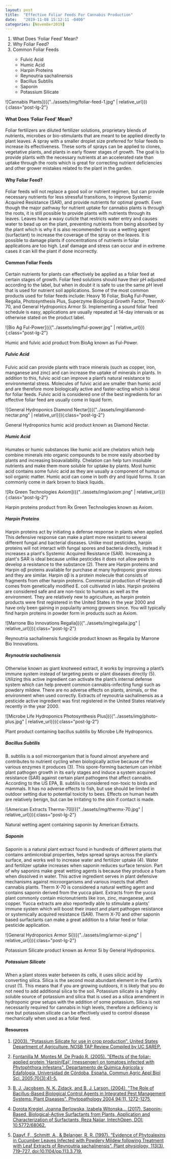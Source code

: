 ```yaml
---
layout: post
title:  "Effective Foliar Feeds For Cannabis Production"
date:   "2019-11-08 15:12:11 -0400"
categories: [November2019]
---
```



<ol>
<li>What Does ‘Foliar Feed’ Mean?</li>
<li>Why Foliar Feed?</li>
<li>Common Foliar Feeds </li>
    <ul>
        <li>Fulvic Acid</li>
        <li>Humic Acid</li>
        <li>Harpin Proteins</li>
        <li>Reynoutria sachalinensis</li>
        <li>Bacillus Subtilis</li>
        <li>Saponin</li>
        <li>Potassium Silicate</li>
    </ul>

</ol>




![Cannabis Plants]({{"../assets/img/foliar-feed-1.jpg" | relative_url}}){:class="post-lg-2"}

#### What Does ‘Foliar Feed’ Mean?
Foliar fertilizers are diluted fertilizer solutions, proprietary blends of nutrients, microbes or bio-stimulants that are meant to be applied directly to plant leaves. A spray with a smaller droplet size preferred for foliar feeds to increase its effectiveness. These sorts of sprays can be applied to clones, vegetative plants, and plants in early flower stages of growth. The goal is to provide plants with the necessary nutrients at an accelerated rate than uptake through the roots which is great for correcting nutrient deficiencies and other grower mistakes related to the plant in the garden. 

#### Why Foliar Feed?
Foliar feeds will not replace a good soil or nutrient regimen, but can provide necessary nutrients for less stressful transitions, to improve Systemic Acquired Resistance (SAR), and provide nutrients for optimal growth. Even though the major pathway for nutrient uptake for cannabis plants is through the roots, it is still possible to provide plants with nutrients through its leaves. Leaves have a waxy cuticle that restricts water entry and causes water to bead up on the plant, preventing nutrients from being absorbed by the plant which is why it is also recommended to use a wetting agent (surfactant) to increase the coverage of the spray on the leaves. It is possible to damage plants if concentrations of nutrients in foliar applications are too high. Leaf damage and stress can occur and in extreme cases it can kill the plant if done incorrectly.

#### Common Foliar Feeds
Certain nutrients for plants can effectively be applied as a foliar feed at certain stages of growth. Foliar feed solutions should have their pH adjusted according to the label, but when in doubt it is safe to use the same pH level that is used for nutrient soil applications. Some of the most common products used for foliar feeds include: Heavy 16 Foliar, BioAg Ful-Power, Regalia, Photosynthesis Plus, Superzyme Biological Growth Factor, ThermX-70, and General Hydroponics Armor Si. Implementing a sound foliar feed schedule is easy, applications are usually repeated at 14-day intervals or as otherwise stated on the product label.
 
![Bio Ag Ful-Power]({{"../assets/img/ful-power.jpg" | relative_url}}){:class="post-lg-2"}
<div class="text-center blog-caption">
Humic and fulvic acid product from BioAg known as Ful-Power.
</div>

##### Fulvic Acid
Fulvic acid can provide plants with trace minerals (such as copper, iron, manganese and zinc)  and can increase the uptake of minerals in plants. In addition to this, fulvic acid can improve a plant’s natural resistance to environmental stress. Molecules of fulvic acid are smaller than humic acid and are therefore more biologically active and faster-acting which is ideal for foliar feeds. Fulvic acid is considered one of the best ingredients for an effective foliar feed are usually come in liquid form.

![General Hydroponics Diamond Nectar]({{"../assets/img/diamond-nectar.png" | relative_url}}){:class="post-lg-2"}
<div class="text-center blog-caption">
General Hydroponics humic acid product known as Diamond Nectar.
</div>

##### Humic Acid
Humates or humic substances like humic acid are chelators which help combine minerals into organic compounds to be more easily absorbed by plants and increasing bioavailability. Chelation can help turn insoluble nutrients and make them more soluble for uptake by plants. Most humic acid contains some fulvic acid as they are usually a component of humus or soil organic matter. Humic acid can come in both dry and liquid forms. It can commonly come in dark brown to black liquids.

![Rx Green Technologies Axiom]({{"../assets/img/axiom.png" | relative_url}}){:class="post-lg-2"} 
<div class="text-center blog-caption">
Harpin proteins product from Rx Green Technologies known as Axiom.
</div>

##### Harpin Proteins
Harpin proteins act by initiating a defense response in plants when applied. This defensive response can make a plant more resistant to several different fungal and bacterial diseases. Unlike most pesticides, harpin proteins will not interact with fungal spores and bacteria directly, instead it increases a plant's Systemic Acquired Resistance (SAR). Increasing a plant's SAR is ideal because unlike pesticides it does not allow pests to develop a resistance to the substance (2). There are Harpin proteins and Harpin αβ proteins available for purchase at many hydroponic grow stores and they are similar. Harpin αβ is a protein molecule that consists of fragments from other harpin proteins. Commercial production of Harpin αβ comes from genetically modified E. coli cultivated in labs. Harpin proteins are considered safe and are non-toxic to humans as well as the environment. They are relatively new to agriculture, as harpin protein products were first registered in the United States in the year 2000 and have only been gaining in popularity among growers since. You will typically find harpin proteins in powder form in products such as Axiom. 

![Marrone Bio Innovations Regalia]({{"../assets/img/regalia.jpg" | relative_url}}){:class="post-lg-2"} 
<div class="text-center blog-caption">
Reynoutria sachalinensis fungicide product known as Regalia by Marrone Bio Innovations.
</div>

##### Reynoutria sachalinensis
Otherwise known as giant knotweed extract, it works by improving a plant’s immune system instead of targeting pests or plant diseases directly (5). Utilizing this active ingredient can activate the plant’s internal defense system which can help prevent common cannabis-infecting fungi such as powdery mildew. There are no adverse effects on plants, animals, or the environment when used correctly. Extracts of reynoutria sachalinensis as a pesticide active ingredient was first registered in the United States relatively recently in the year 2000. 

![Microbe Life Hydroponics Photosynthesis Plus]({{"../assets/img/photo-plus.jpg" | relative_url}}){:class="post-lg-2"} 
<div class="text-center blog-caption">
Plant product containing bacillus subtilis by Microbe Life Hydroponics. 
</div>

##### Bacillus Subtilis
B. subtilis is a soil microorganism that is found almost anywhere and contributes to nutrient cycling when biologically active because of the various enzymes it produces (3). This spore-forming bacterium can inhibit plant pathogen growth in its early stages and induce a system acquired resistance (SAR) against certain plant pathogens that affect cannabis. According to the US EPA, B. subtilis is considered non-toxic to birds and mammals. It has no adverse effects to fish, but use should be limited in outdoor setting due to potential toxicity to bees. Effects on human health are relatively benign, but can be irritating to the skin if contact is made. 

![American Extracts Thermx-70]({{"../assets/img/thermx-70.jpg" | relative_url}}){:class="post-lg-2"} 
<div class="text-center blog-caption">
Natural wetting agent containing saponin by American Extracts.
</div>

##### Saponin
Saponin is a natural plant extract found in hundreds of different plants that contains antimicrobial properties, helps spread sprays across the plant’s surface, and works well to increase water and fertilizer uptake (4). Water and fertilizer uptake increases when saponin reduces surface tension. Part of why saponins make great wetting agents is because they produce a foam when dissolved in water. This active ingredient serves in plant defensive mechanisms against microorganisms and various insects that affect cannabis plants. Therm X-70 is considered a natural wetting agent and contains saponin derived from the yucca plant. Extracts from the yucca plant commonly contain micronutrients like iron, zinc, manganese, and copper. Yucca extracts are also reportedly able to stimulate a plants’ immune system which will boost their insect and plant pathogen resistance or systemically acquired resistance (SAR).  Therm X-70 and other saponin based surfactants can make a great addition to a foliar feed or foliar pesticide application. 

![General Hydroponics Armor Si]({{"../assets/img/armor-si.png" | relative_url}}){:class="post-lg-2"} 
<div class="text-center blog-caption">
Potassium Silicate product known as Armor Si by General Hydroponics.
</div>

##### Potassium Silicate
When a plant stores water between its cells, it uses silicic acid by converting silica. Silica is the second most abundant element in the Earth’s crust (1). This means that if you are growing outdoors, it is likely that you do not need to add additional silica to the soil. Potassium silicate is a highly soluble source of potassium and silica that is used as a silica amendment in hydroponic grow setups with the addition of some potassium. Silica is not necessarily required for cannabis in high levels, therefore a deficiency is rare but potassium silicate can be effectively used to control disease mechanically when used as a foliar feed.


#### Resources
1. <a href="https://www.ams.usda.gov/sites/default/files/media/Pot%20sil%20technical%20advisory%20panel%20report%202003.pdf">(2003). “Potassium Silicate for use in crop production”. United States Department of Agriculture. NOSB TAP Review Compiled by UC SAREP.</a>

2. <a href="https://www.ncbi.nlm.nih.gov/pubmed/16637157">Fontanilla M, Montes M, De Prado R. (2005). "Effects of the foliar-applied protein 'Harpin(Ea)' (messenger) on tomatoes infected with Phytophthora infestans". Departamento de Química Agrícola y Edafología, Universidad de Córdoba, España. Commun Agric Appl Biol Sci. 2005;70(3):41-5.
</a>

3. <a href="https://apsjournals.apsnet.org/doi/abs/10.1094/PHYTO.2004.94.11.1272">B. J. Jacobsen, N. K. Zidack, and B. J. Larson. (2004). "The Role of Bacillus-Based Biological Control Agents in Integrated Pest Management Systems: Plant Diseases". Phytopathology 2004 94:11, 1272-1275. 
</a>

4. <a href="https://www.intechopen.com/books/application-and-characterization-of-surfactants/saponin-based-biological-active-surfactants-from-plants">Dorota Kregiel, Joanna Berlowska, Izabela Witonska… (2017). Saponin-Based, Biological-Active Surfactants from Plants, Application and Characterization of Surfactants, Reza Najjar, IntechOpen, DOI: 10.5772/68062. 
</a>

5. <a href="https://www.ncbi.nlm.nih.gov/pmc/articles/PMC158189/">Daayf, F., Schmitt, A., &amp; Belanger, R. R. (1997). “Evidence of Phytoalexins in Cucumber Leaves Infected with Powdery Mildew following Treatment with Leaf Extracts of Reynoutria sachalinensis”. Plant physiology, 113(3), 719–727. doi:10.1104/pp.113.3.719.</a>
